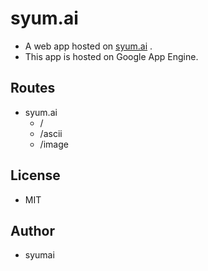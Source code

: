 # syum.ai

* A web app hosted on [syum.ai](https://syum.ai) .
* This app is hosted on Google App Engine.

## Routes

* syum.ai
  - /
  - /ascii
  - /image
  
## License

* MIT

## Author

* syumai
